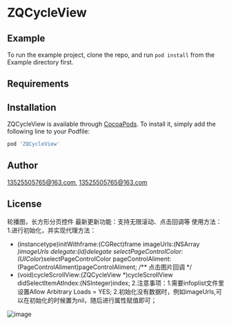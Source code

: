 # ZQCycleView

## Example

To run the example project, clone the repo, and run `pod install` from the Example directory first.

## Requirements

## Installation

ZQCycleView is available through [CocoaPods](http://cocoapods.org). To install
it, simply add the following line to your Podfile:

```ruby
pod 'ZQCycleView'
```

## Author

13525505765@163.com, 13525505765@163.com

## License

轮播图，长方形分页控件
最新更新功能：支持无限滚动、点击回调等
使用方法：
1.进行初始化，并实现代理方法：
- (instancetype)initWithframe:(CGRect)frame
imageUrls:(NSArray *)imageUrls
delegate:(id<ZQCycleViewDelegate>)delegate
selectPageControlColor:(UIColor*)selectPageControlColor
pageControlAliment:(PageControlAliment)pageControlAliment;
/** 点击图片回调 */
- (void)cycleScrollView:(ZQCycleView *)cycleScrollView didSelectItemAtIndex:(NSInteger)index;
2.注意事项：1.需要infoplist文件里设置Allow Arbitrary Loads = YES;
                     2.初始化没有数据时，例如imageUrls,可以在初始化的时候置为nil，随后进行属性赋值即可；

![image](https://github.com/aaazq/ZQCycleView/blob/master/Example/ZQCycleView/image/zqCycyle.gif)

